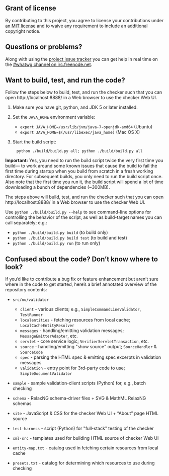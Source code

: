 ## Grant of license

By contributing to this project, you agree to license your contributions under
[an MIT license](https://github.com/validator/validator/blob/master/LICENSE) and
to waive any requirement to include an additional copyright notice.

## Questions or problems?

Along with using the [project issue tracker][1] you can get help in real time on
the [#whatwg channel on irc.freenode.net][2].

   [1]: https://github.com/validator/validator/issues
   [2]: http://webchat.freenode.net/?channels=whatwg

## Want to build, test, and run the code?

Follow the steps below to build, test, and run the checker such that you can open
http://localhost:8888/ in a Web browser to use the checker Web UI.

1. Make sure you have git, python, and JDK 5 or later installed.

2. Set the `JAVA_HOME` environment variable:

   * `export JAVA_HOME=/usr/lib/jvm/java-7-openjdk-amd64` (Ubuntu)
   * `export JAVA_HOME=$(/usr/libexec/java_home)` (Mac OS X)

3. Start the build script:
```
     python ./build/build.py all; python ./build/build.py all
```
   **Important:** Yes, you need to run the build script twice the very first time
   you build— to work around some known issues that cause the build to fail the first
   time during startup when you build from scratch in a fresh working directory.
   For subsequent builds, you only need to run the build script once.
   Also note that the first time you run it, the build script will spend a
   lot of time downloading a bunch of dependencies (~300MB).

The steps above will build, test, and run the checker such that you can open
http://localhost:8888/ in a Web browser to use the checker Web UI.

Use `python ./build/build.py --help` to see command-line options for controlling the
behavior of the script, as well as build-target names you can call separately; e.g.:

* `python ./build/build.py build` (to build only)
* `python ./build/build.py build test` (to build and test)
* `python ./build/build.py run` (to run only)

## Confused about the code? Don’t know where to look?

If you’d like to contribute a bug fix or feature enhancement but aren’t sure where in
the code to get started, here’s a brief annotated overview of the repository contents:

* `src/nu/validator`
  * `client` - various clients; e.g., `SimpleCommandLineValidator`, `TestRunner`
  * `localentities` - fetching resources from local cache; `LocalCacheEntityResolver`
  * `messages` - handling/emitting validation messages; `MessageEmitterAdapter`, etc.
  * `servlet` - core service logic; `VerifierServletTransaction`, etc.
  * `source` - handling/emitting "show source" output; `SourceHandler` & `SourceCode`
  * `spec` - parsing the HTML spec & emitting spec excerpts in validation messages
  * `validation` - entry point for 3rd-party code to use; `SimpleDocumentValidator`

* `sample` - sample validation-client scripts (Python) for, e.g., batch checking
* `schema` - RelaxNG schema-driver files + SVG & MathML RelaxNG schemas
* `site` - JavaScript & CSS for the checker Web UI + “About” page HTML source
* `test-harness` - script (Python) for "full-stack" testing of the checker
* `xml-src` - templates used for building HTML source of checker Web UI
* `entity-map.txt` - catalog used in fetching certain resources from local cache
* `presets.txt` - catalog for determining which resources to use during checking
